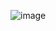 ![image](https://user-images.githubusercontent.com/113675674/194347773-786e9454-9b46-413b-a3c3-02f20c2c97e8.png)
